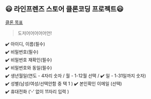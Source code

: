 ## :smiley: 라인프렌즈 스토어 클론코딩 프로젝트:smiley:  
[클론 목표](https://brand.naver.com/linefriends)
> 도저어어어어어언!
> 
✔️ 아이디, 이름(필수)  
✔️ 비밀번호(필수)  
✔️ 비밀번호 재확인(필수)  
✔️ 비밀번호와 동일(필수)  
✔️ 생년월일(연도 - 4자리 숫자 / 월 - 1-12월 선택 / ✔️ 일 - 1-31일까지 숫자)  
✔️ 성별(남성/여성/선택안함 중 택 1 ) 
✔️ 본인확인 이메일 (선택)  
✔️ 휴대전화 (‘-’ 없이 11자리 입력 )
